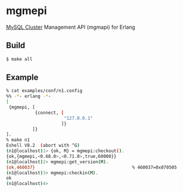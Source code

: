 # mgmepi

[MySQL Cluster](https://dev.mysql.com/doc/refman/5.7/en/mysql-cluster.html) Management API (mgmapi) for Erlang

## Build

```bash
$ make all
```

## Example

```bash
% cat examples/conf/n1.config
%% -*- erlang -*-
[
 {mgmepi, [
           {connect, [
                      "127.0.0.1"
                     ]}
          ]}
].
% make n1
Eshell V8.2  (abort with ^G)
(n1@localhost)1> {ok, M} = mgmepi:checkout().
{ok,{mgmepi,<0.68.0>,<0.71.0>,true,60000}}
(n1@localhost)2> mgmepi:get_version(M).
{ok,460037}                                     % 460037=0x070505
(n1@localhost)3> mgmepi:checkin(M).
ok
(n1@localhost)4>
```
